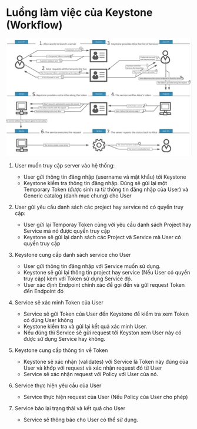 # Luồng làm việc của Keystone (Workflow)

<img src="..\images\Screenshot_59.png">

1. User muốn truy cập server vào hệ thống:
    - User gửi thông tin đăng nhập (username và mật khẩu) tới Keystone
    - Keystone kiểm tra thông tin đăng nhập. Đúng sẽ gửi lại một Temporary Token (được sinh ra từ thông tin đăng nhập của User) và Generic catalog (danh mục chung) cho User

2. User gửi yêu cầu danh sách các project hay service nó có quyền truy cập:
    - User gửi lại Temporay Token cùng với yêu cầu danh sách Project hay Service mà nó được quyền truy cập
    - Keystone sẽ gửi lại danh sách các Project và Service mà User có quyền truy cập

3. Keystone cung cấp danh sách service cho User
    - User gửi thông tin đăng nhập với Service muốn sử dụng.
    - Keystone sẽ gửi lại thông tin project hay service (Nếu User có quyền truy cập) kèm với Token sử dụng Service đó.
    - User xác định Endpoint chính xác để gọi đến và gửi request Token đến Endpoint đó

4. Service sẽ xác minh Token của User
    - Service sẽ gửi Token của User đến Keystone để kiểm tra xem Token có đúng User không
    - Keystone kiểm tra và gửi lại kết quả xác minh User.
    - Nếu đúng thì Service sẽ gửi request tới Keyston xem User này có được sử dụng Service hay không.

5. Keystone cung cấp thông tin về Token
    - Keystone sẽ xác nhận (validates) với Service là Token này đúng của User và khớp với request và xác nhận request đó từ User
    - Service sẽ xác nhận request với Policy với User của nó.

6. Service thực hiện yêu cầu của User
    - Service thực hiện request của User (Nếu Policy của User cho phép)

7. Service báo lại trạng thái và kết quả cho User
    - Service sẽ thông báo cho User có thể sử dụng.